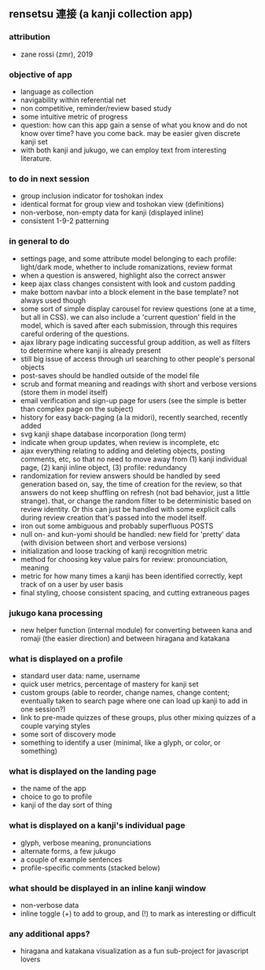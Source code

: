 ## rensetsu 連接 (a kanji collection app)

### attribution
- zane rossi (zmr), 2019

### objective of app
- language as collection
- navigability within referential net
- non competitive, reminder/review based study
- some intuitive metric of progress
- question: how can this app gain a sense of what you know and do not know over time? have you come back. may be easier given discrete kanji set
- with both kanji and jukugo, we can employ text from interesting literature.

### to do in next session
- group inclusion indicator for toshokan index
- identical format for group view and toshokan view (definitions)
- non-verbose, non-empty data for kanji (displayed inline)
- consistent 1-9-2 patterning

### in general to do
- settings page, and some attribute model belonging to each profile: light/dark mode, whether to include romanizations, review format
- when a question is answered, highlight also the correct answer
- keep ajax class changes consistent with look and custom padding
- make bottom navbar into a block element in the base template? not always used though
- some sort of simple display carousel for review questions (one at a time, but all in CSS). we can also include a 'current question' field in the model, which is saved after each submission, through this requires careful ordering of the questions.
- ajax library page indicating successful group addition, as well as filters to determine where kanji is already present
- still big issue of access through url searching to other people's personal objects
- post-saves should be handled outside of the model file
- scrub and format meaning and readings with short and verbose versions (store them in model itself)
- email verification and sign-up page for users (see the simple is better than complex page on the subject)
- history for easy back-paging (a la midori), recently searched, recently added
- svg kanji shape database incorporation (long term)
- indicate when group updates, when review is incomplete, etc
- ajax everything relating to adding and deleting objects, posting comments, etc, so that no need to move away from (1) kanji individual page, (2) kanji inline object, (3) profile: redundancy
- randomization for review answers should be handled by seed generation based on, say, the time of creation for the review, so that answers do not keep shuffling on refresh (not bad behavior, just a little strange). that, or change the random filter to be deterministic based on review identity. Or this can just be handled with some explicit calls during review creation that's passed into the model itself.
- iron out some ambiguous and probably superfluous POSTS
- null on- and kun-yomi should be handled: new field for 'pretty' data (with division between short and verbose versions)
- initialization and loose tracking of kanji recognition metric
- method for choosing key value pairs for review: pronounciation, meaning
- metric for how many times a kanji has been identified correctly, kept track of on a user by user basis
- final styling, choose consistent spacing, and cutting extraneous pages

### jukugo kana processing
- new helper function (internal module) for converting between kana and romaji (the easier direction) and between hiragana and katakana

### what is displayed on a profile
- standard user data: name, username
- quick user metrics, percentage of mastery for kanji set
- custom groups (able to reorder, change names, change content; eventually taken to search page where one can load up kanji to add in one session?)
- link to pre-made quizzes of these groups, plus other mixing quizzes of a couple varying styles
- some sort of discovery mode
- something to identify a user (minimal, like a glyph, or color, or something)

### what is displayed on the landing page
- the name of the app
- choice to go to profile
- kanji of the day sort of thing

### what is displayed on a kanji's individual page
- glyph, verbose meaning, pronunciations
- alternate forms, a few jukugo
- a couple of example sentences
- profile-specific comments (stacked below)

### what should be displayed in an inline kanji window
- non-verbose data
- inline toggle (+) to add to group, and (!) to mark as interesting or difficult

### any additional apps?
- hiragana and katakana visualization as a fun sub-project for javascript lovers
